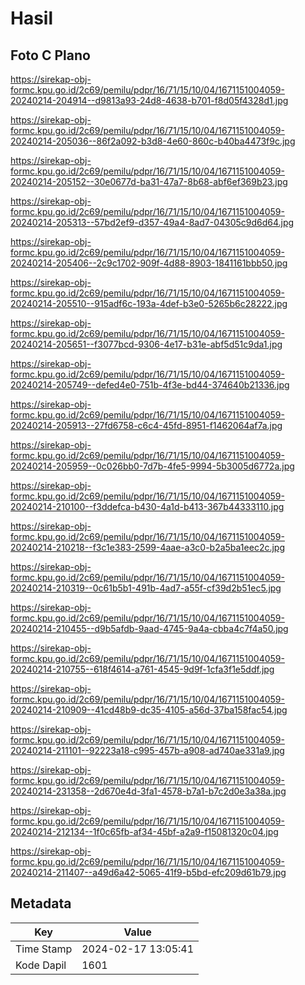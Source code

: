 # Hasil

## Foto C Plano

https://sirekap-obj-formc.kpu.go.id/2c69/pemilu/pdpr/16/71/15/10/04/1671151004059-20240214-204914--d9813a93-24d8-4638-b701-f8d05f4328d1.jpg

https://sirekap-obj-formc.kpu.go.id/2c69/pemilu/pdpr/16/71/15/10/04/1671151004059-20240214-205036--86f2a092-b3d8-4e60-860c-b40ba4473f9c.jpg

https://sirekap-obj-formc.kpu.go.id/2c69/pemilu/pdpr/16/71/15/10/04/1671151004059-20240214-205152--30e0677d-ba31-47a7-8b68-abf6ef369b23.jpg

https://sirekap-obj-formc.kpu.go.id/2c69/pemilu/pdpr/16/71/15/10/04/1671151004059-20240214-205313--57bd2ef9-d357-49a4-8ad7-04305c9d6d64.jpg

https://sirekap-obj-formc.kpu.go.id/2c69/pemilu/pdpr/16/71/15/10/04/1671151004059-20240214-205406--2c9c1702-909f-4d88-8903-1841161bbb50.jpg

https://sirekap-obj-formc.kpu.go.id/2c69/pemilu/pdpr/16/71/15/10/04/1671151004059-20240214-205510--915adf6c-193a-4def-b3e0-5265b6c28222.jpg

https://sirekap-obj-formc.kpu.go.id/2c69/pemilu/pdpr/16/71/15/10/04/1671151004059-20240214-205651--f3077bcd-9306-4e17-b31e-abf5d51c9da1.jpg

https://sirekap-obj-formc.kpu.go.id/2c69/pemilu/pdpr/16/71/15/10/04/1671151004059-20240214-205749--defed4e0-751b-4f3e-bd44-374640b21336.jpg

https://sirekap-obj-formc.kpu.go.id/2c69/pemilu/pdpr/16/71/15/10/04/1671151004059-20240214-205913--27fd6758-c6c4-45fd-8951-f1462064af7a.jpg

https://sirekap-obj-formc.kpu.go.id/2c69/pemilu/pdpr/16/71/15/10/04/1671151004059-20240214-205959--0c026bb0-7d7b-4fe5-9994-5b3005d6772a.jpg

https://sirekap-obj-formc.kpu.go.id/2c69/pemilu/pdpr/16/71/15/10/04/1671151004059-20240214-210100--f3ddefca-b430-4a1d-b413-367b44333110.jpg

https://sirekap-obj-formc.kpu.go.id/2c69/pemilu/pdpr/16/71/15/10/04/1671151004059-20240214-210218--f3c1e383-2599-4aae-a3c0-b2a5ba1eec2c.jpg

https://sirekap-obj-formc.kpu.go.id/2c69/pemilu/pdpr/16/71/15/10/04/1671151004059-20240214-210319--0c61b5b1-491b-4ad7-a55f-cf39d2b51ec5.jpg

https://sirekap-obj-formc.kpu.go.id/2c69/pemilu/pdpr/16/71/15/10/04/1671151004059-20240214-210455--d9b5afdb-9aad-4745-9a4a-cbba4c7f4a50.jpg

https://sirekap-obj-formc.kpu.go.id/2c69/pemilu/pdpr/16/71/15/10/04/1671151004059-20240214-210755--618f4614-a761-4545-9d9f-1cfa3f1e5ddf.jpg

https://sirekap-obj-formc.kpu.go.id/2c69/pemilu/pdpr/16/71/15/10/04/1671151004059-20240214-210909--41cd48b9-dc35-4105-a56d-37ba158fac54.jpg

https://sirekap-obj-formc.kpu.go.id/2c69/pemilu/pdpr/16/71/15/10/04/1671151004059-20240214-211101--92223a18-c995-457b-a908-ad740ae331a9.jpg

https://sirekap-obj-formc.kpu.go.id/2c69/pemilu/pdpr/16/71/15/10/04/1671151004059-20240214-231358--2d670e4d-3fa1-4578-b7a1-b7c2d0e3a38a.jpg

https://sirekap-obj-formc.kpu.go.id/2c69/pemilu/pdpr/16/71/15/10/04/1671151004059-20240214-212134--1f0c65fb-af34-45bf-a2a9-f15081320c04.jpg

https://sirekap-obj-formc.kpu.go.id/2c69/pemilu/pdpr/16/71/15/10/04/1671151004059-20240214-211407--a49d6a42-5065-41f9-b5bd-efc209d61b79.jpg


## Metadata

| Key        | Value               |
| ---------- | ------------------- |
| Time Stamp | 2024-02-17 13:05:41 |
| Kode Dapil | 1601                |




